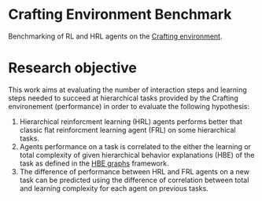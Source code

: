 # Crafting Environment Benchmark

Benchmarking of RL and HRL agents on the [Crafting environment](https://github.com/IRLL/Crafting).

# Research objective

This work aims at evaluating the number of interaction steps and learning steps needed to succeed at hierarchical tasks provided by the Crafting environement (performance) in order to evaluate the following hypothesis:

1.  Hierarchical reinforcment learning (HRL) agents performs better that classic flat reinforcment learning agent (FRL) on some hierarchical tasks.
2.  Agents performance on a task is correlated to the either the learning or total complexity of given hierarchical behavior explanations (HBE) of the task as defined in the [HBE graphs](https://github.com/IRLL/options_graphs) framework.
3.  The difference of performance between HRL and FRL agents on a new task can be predicted using the difference of correlation between total and learning complexity for each agent on previous tasks.
